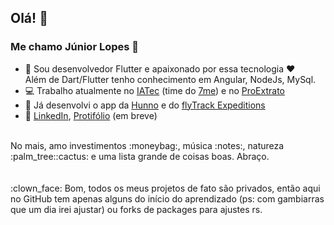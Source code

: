 ## Olá! 👋

### Me chamo Júnior Lopes :cowboy_hat_face:

- :brain: Sou desenvolvedor Flutter e apaixonado por essa tecnologia :heart: </br>
Além de Dart/Flutter tenho conhecimento em Angular, NodeJs, MySql.
- :computer: Trabalho atualmente no [IATec](https://iatec.com/) (time do [7me](https://www.instagram.com/7me.app/)) e no [ProExtrato](https://proextrato.com.br/)
- :iphone: Já desenvolvi o app da [Hunno](https://play.google.com/store/apps/details?id=com.hunno.hunno_app) e do [flyTrack Expeditions](https://www.instagram.com/flytrack.expeditions)
- :link: [LinkedIn](https://www.linkedin.com/in/junior-lps/), [Protifólio](https://juniorlpes.github.io/) (em breve)

</br>
No mais, amo investimentos :moneybag:, música :notes:, natureza :palm_tree::cactus: e uma lista grande de coisas boas. Abraço.

</br>
</br>
</br>
:clown_face: Bom, todos os meus projetos de fato são privados, então aqui no GitHub tem apenas alguns do início do aprendizado (ps: com gambiarras que um dia irei ajustar) ou forks de packages para ajustes rs.

